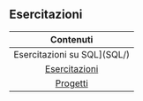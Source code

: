 ## Esercitazioni

| Contenuti |
| :---: |
| Esercitazioni su SQL](SQL/) |
| [Esercitazioni](esercitazioni/README.dm) |
| [Progetti](progetti/) |
